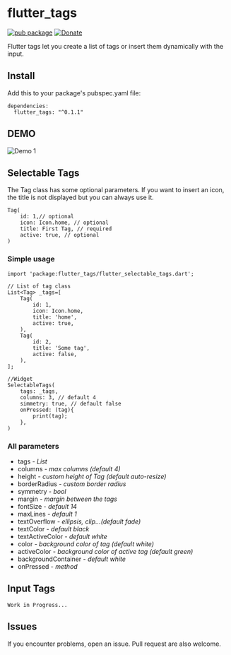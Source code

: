 # flutter_tags

[![pub package](https://img.shields.io/badge/pub-0.1.0-orange.svg)](https://pub.dartlang.org/packages/flutter_tags)
[![Donate](https://img.shields.io/badge/Donate-PayPal-green.svg)](https://www.paypal.me/dnag88)


Flutter tags let you create a list of tags or insert them dynamically with the input.


## Install
Add this to your package's pubspec.yaml file:
```
dependencies:
  flutter_tags: "^0.1.1"
```


## DEMO
![Demo 1](https://github.com/Dn-a/flutter_tags/blob/master/example/example.gif)


## Selectable Tags

The Tag class has some optional parameters. If you want to insert an icon, the title is not displayed but you can always use it.
```
Tag(
    id: 1,// optional
    icon: Icon.home, // optional
    title: First Tag, // required
    active: true, // optional
)
```

### Simple usage
```
import 'package:flutter_tags/flutter_selectable_tags.dart';

// List of tag class 
List<Tag> _tags=[
    Tag(
        id: 1,
        icon: Icon.home,
        title: 'home', 
        active: true,
    ),
    Tag(
        id: 2,
        title: 'Some tag', 
        active: false,
    ),
];

//Widget
SelectableTags(
    tags: _tags,
    columns: 3, // default 4
    simmetry: true, // default false
    onPressed: (tag){
        print(tag);
    },
)
```
### All parameters
* tags - *List<Tag>*
* columns - *max columns (default 4)*
* height - *custom height of Tag (default auto-resize)*
* borderRadius - *custom border radius*
* symmetry - *bool*
* margin - *margin between the tags*
* fontSize - *default 14*
* maxLines - *default 1*
* textOverflow - *ellipsis, clip...(default fade)*
* textColor - *default black*
* textActiveColor - *default white*
* color - *background color of tag (default white)*
* activeColor - *background color of active tag (default green)*
* backgroundContainer - *default white* 
* onPressed - *method*


## Input Tags
```
Work in Progress...
```


## Issues
If you encounter problems, open an issue. Pull request are also welcome.

